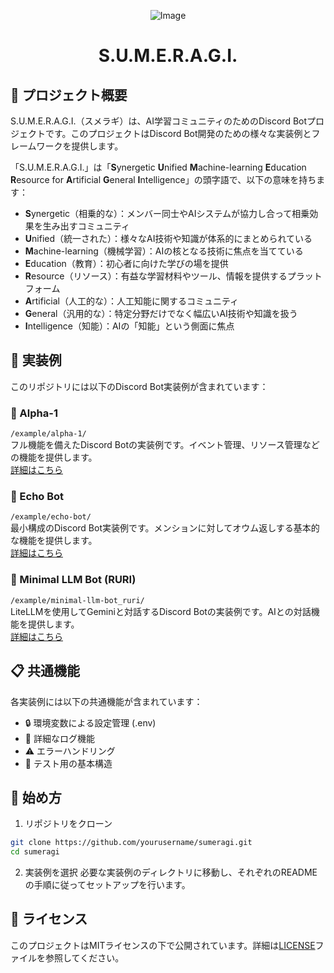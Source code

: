 <div align="center">

![Image](https://github.com/user-attachments/assets/ba8d39fd-49e6-4d15-b739-75c97b62d4cc)

# S.U.M.E.R.A.G.I.

</div>

## 🌟 プロジェクト概要

S.U.M.E.R.A.G.I.（スメラギ）は、AI学習コミュニティのためのDiscord Botプロジェクトです。このプロジェクトはDiscord Bot開発のための様々な実装例とフレームワークを提供します。

「S.U.M.E.R.A.G.I.」は「**S**ynergetic **U**nified **M**achine-learning **E**ducation **R**esource for **A**rtificial **G**eneral **I**ntelligence」の頭字語で、以下の意味を持ちます：

- **S**ynergetic（相乗的な）：メンバー同士やAIシステムが協力し合って相乗効果を生み出すコミュニティ
- **U**nified（統一された）：様々なAI技術や知識が体系的にまとめられている
- **M**achine-learning（機械学習）：AIの核となる技術に焦点を当てている
- **E**ducation（教育）：初心者に向けた学びの場を提供
- **R**esource（リソース）：有益な学習材料やツール、情報を提供するプラットフォーム
- **A**rtificial（人工的な）：人工知能に関するコミュニティ
- **G**eneral（汎用的な）：特定分野だけでなく幅広いAI技術や知識を扱う
- **I**ntelligence（知能）：AIの「知能」という側面に焦点

## 📂 実装例

このリポジトリには以下のDiscord Bot実装例が含まれています：

### 🤖 Alpha-1
`/example/alpha-1/`  
フル機能を備えたDiscord Botの実装例です。イベント管理、リソース管理などの機能を提供します。  
[詳細はこちら](example/alpha-1/README.md)

### 🔄 Echo Bot
`/example/echo-bot/`  
最小構成のDiscord Bot実装例です。メンションに対してオウム返しする基本的な機能を提供します。  
[詳細はこちら](example/echo-bot/README.md)

### 💭 Minimal LLM Bot (RURI)
`/example/minimal-llm-bot_ruri/`  
LiteLLMを使用してGeminiと対話するDiscord Botの実装例です。AIとの対話機能を提供します。  
[詳細はこちら](example/minimal-llm-bot_ruri/README.md)

## 📋 共通機能

各実装例には以下の共通機能が含まれています：

- 🔒 環境変数による設定管理 (.env)
- 📝 詳細なログ機能
- ⚠️ エラーハンドリング
- 🧪 テスト用の基本構造

## 🚀 始め方

1. リポジトリをクローン
```bash
git clone https://github.com/yourusername/sumeragi.git
cd sumeragi
```

2. 実装例を選択
必要な実装例のディレクトリに移動し、それぞれのREADMEの手順に従ってセットアップを行います。

## 📄 ライセンス

このプロジェクトはMITライセンスの下で公開されています。詳細は[LICENSE](./LICENSE)ファイルを参照してください。
